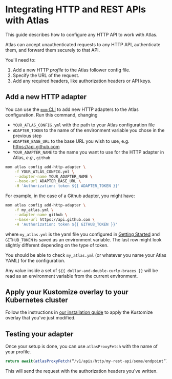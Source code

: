 # Integrating HTTP and REST APIs with Atlas

This guide describes how to configure any HTTP API to work with Atlas.

Atlas can accept unauthenticated requests to any HTTP API, authenticate them, and forward them securely to that API.

You'll need to:
1. Add a new HTTP _profile_ to the Atlas follower config file.
1. Specify the URL of the request.
1. Add any required headers, like authorization headers or API keys.

## Add a new HTTP adapter

You can use the [`mom` CLI](/atlas-docs/install/mom-cli-reference.md) to add new HTTP adapters to the Atlas configuration.
Run this command, changing

-   `YOUR_ATLAS_CONFIG.yml` with the path to your Atlas configuration file
-   `ADAPTER_TOKEN` to the name of the environment variable you chose in the previous step
-   `ADAPTER_BASE_URL` to the base URL you wish to use, e.g. https://api.github.com
-   `YOUR_ADAPTER_NAME` to the name you want to use for the HTTP adapter in Atlas, _e.g._, `github`

```sh
mom atlas config add-http-adapter \
    -f YOUR_ATLAS_CONFIG.yml \
    --adapter-name YOUR_ADAPTER_NAME \
    --base-url ADAPTER_BASE_URL \
    -H 'Authorization: token ${{ ADAPTER_TOKEN }}'
```

For example, in the case of a Github adapter, you might have:
```sh
mom atlas config add-http-adapter \
    -f my_atlas.yml \
    --adapter-name github \
    --base-url https://api.github.com \
    -H 'Authorization: token ${{ GITHUB_TOKEN }}'
```
where `my_atlas.yml` is the yaml file you configured in [Getting Started](/atlas-docs/getting-started.md) and `GITHUB_TOKEN` is saved as an environment variable. The last row might look slightly different depending on the type of token.

You should be able to check `my_atlas.yml` (or whatever you name your Atlas YAML) for the configuration.

Any value inside a set of `${{ dollar-and-double-curly-braces }}` will be read as an environment variable from the current environment.

## Apply your Kustomize overlay to your Kubernetes cluster

Follow the instructions in [our installation guide](/atlas-docs/install/kubernetes.md) to apply the Kustomize overlay that you've just modified.

## Testing your adapter

Once your setup is done, you can use `atlasProxyFetch` with the name of your profile.

```typescript
return await(atlasProxyFetch(“/v1/apis/http/my-rest-api/some/endpoint”)).json();
```

This will send the request with the authorization headers you've written.
